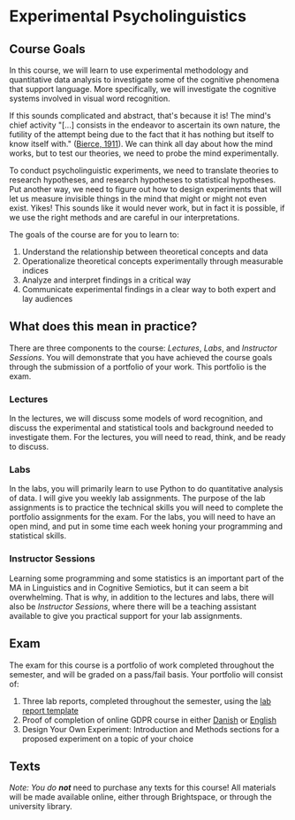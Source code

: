 # Experimental Psycholinguistics

## Course Goals
In this course, we will learn to use experimental methodology and quantitative data analysis to investigate some of the cognitive phenomena that support language. More specifically, we will investigate the cognitive systems involved in visual word recognition. 

If this sounds complicated and abstract, that's because it is! The mind's chief activity "\[...\] consists in the endeavor to ascertain its own nature, the futility of the attempt being due to the fact that it has nothing but itself to know itself with." ([Bierce, 1911](http://www.thedevilsdictionary.com)). We can think all day about how the mind works, but to test our theories, we need to probe the mind experimentally.

To conduct psycholinguistic experiments, we need to translate theories to research hypotheses, and research hypotheses to statistical hypotheses. Put another way, we need to figure out how to design experiments that will let us measure invisible things in the mind that might or might not even exist. Yikes! This sounds like it would never work, but in fact it is possible, if we use the right methods and are careful in our interpretations.

The goals of the course are for you to learn to:

1. Understand the relationship between theoretical concepts and data
2. Operationalize theoretical concepts experimentally through measurable indices
3. Analyze and interpret findings in a critical way
4. Communicate experimental findings in a clear way to both expert and lay audiences

## What does this mean in practice?
There are three components to the course: _Lectures_, _Labs_, and  _Instructor Sessions_. You will demonstrate that you have achieved the course goals through the submission of a portfolio of your work. This portfolio is the exam.

### Lectures
In the lectures, we will discuss some models of word recognition, and discuss the experimental and statistical tools and background needed to investigate them. For the lectures, you will need to read, think, and be ready to discuss. 

### Labs
In the labs, you will primarily learn to use Python to do quantitative analysis of data. I will give you weekly lab assignments. The purpose of the lab assignments is to practice the technical skills you will need to complete the portfolio assignments for the exam. For the labs, you will need to have an open mind, and put in some time each week honing your programming and statistical skills.

### Instructor Sessions
Learning some programming and some statistics is an important part of the MA in Linguistics and in Cognitive Semiotics, but it can seem a bit overwhelming. That is why, in addition to the lectures and labs, there will also be _Instructor Sessions_, where there will be a teaching assistant available to give you practical support for your lab assignments. 

## Exam
The exam for this course is a portfolio of work completed throughout the semester, and will be graded on a pass/fail basis. Your portfolio will consist of:

1. Three lab reports, completed throughout  the semester, using the [lab report template](https://github.com/ethanweed/ExPsyLing/raw/master/2021/Resources/Experimental%20Report%20Template.doc)
2. Proof of completion of online GDPR course in either <a href="https://brightspace.au.dk/d2l/le/discovery/view/course/27011" target="_blank">Danish</a> or <a href="https://brightspace.au.dk/d2l/le/discovery/view/course/30198" target="_blank">English</a>
3. Design Your Own Experiment: Introduction and Methods sections for a proposed experiment on a topic of your choice



## Texts

 _Note: You do **not**_ need to purchase any texts for this course! All materials will be made available online, either through Brightspace, or through the university library.









